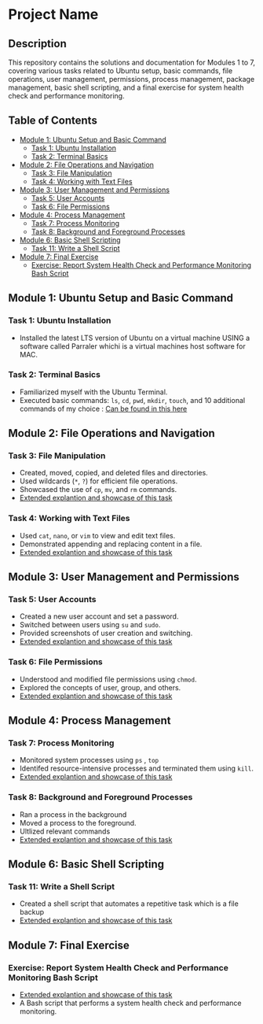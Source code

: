 # Project Name

## Description
This repository contains the solutions and documentation for Modules 1 to 7, covering various tasks related to Ubuntu setup, basic commands, file operations, user management, permissions, process management, package management, basic shell scripting, and a final exercise for system health check and performance monitoring.

## Table of Contents
- [Module 1: Ubuntu Setup and Basic Command](#module-1-ubuntu-setup-and-basic-command)
  - [Task 1: Ubuntu Installation](#task-1-ubuntu-installation)
  - [Task 2: Terminal Basics](#task-2-terminal-basics)
- [Module 2: File Operations and Navigation](#module-2-file-operations-and-navigation)
  - [Task 3: File Manipulation](#task-3-file-manipulation)
  - [Task 4: Working with Text Files](#task-4-working-with-text-files)
- [Module 3: User Management and Permissions](#module-3-user-management-and-permissions)
  - [Task 5: User Accounts](#task-5-user-accounts)
  - [Task 6: File Permissions](#task-6-file-permissions)
- [Module 4: Process Management](#module-4-process-management)
  - [Task 7: Process Monitoring](#task-7-process-monitoring)
  - [Task 8: Background and Foreground Processes](#task-8-background-and-foreground-processes)
- [Module 6: Basic Shell Scripting](#module-6-basic-shell-scripting)
  - [Task 11: Write a Shell Script](#task-11-write-a-shell-script)
- [Module 7: Final Exercise](#module-7-final-exercise)
  - [Exercise: Report System Health Check and Performance Monitoring Bash Script](#exercise-report-system-health-check-and-performance-monitoring-bash-script)

## Module 1: Ubuntu Setup and Basic Command

### Task 1:  Ubuntu Installation
- Installed the latest LTS version of Ubuntu on a virtual machine USING a software called Parraler whichi is a virtual machines host software for MAC.

### Task 2: Terminal Basics
- Familiarized myself with the Ubuntu Terminal.
- Executed basic commands: `ls`, `cd`, `pwd`, `mkdir`, `touch`, and 10 additional commands of my choice : [Can be found in this here](Module1/task2.md)

## Module 2: File Operations and Navigation

### Task 3: File Manipulation
- Created, moved, copied, and deleted files and directories.
- Used wildcards (`*`, `?`) for efficient file operations.
- Showcased the use of `cp`, `mv`, and `rm` commands.
- [Extended explantion and showcase of this task](Module2/task3.md)


### Task 4: Working with Text Files
- Used `cat`, `nano`, or `vim` to view and edit text files.
- Demonstrated appending and replacing content in a file.
- [Extended explantion and showcase of this task](Module2/task4.md)


## Module 3: User Management and Permissions

### Task 5: User Accounts
- Created a new user account and set a password.
- Switched between users using `su` and `sudo`.
- Provided screenshots of user creation and switching.
- [Extended explantion and showcase of this task](Module3/task5.md)

### Task 6: File Permissions
- Understood and modified file permissions using `chmod`.
- Explored the concepts of user, group, and others.
- [Extended explantion and showcase of this task](Module3/task6.md)

## Module 4: Process Management

### Task 7: Process Monitoring
- Monitored system processes using `ps` , `top`
- Identifed resource-intensive processes and terminated them using `kill`.
- [Extended explantion and showcase of this task](Module4/task7.md)

### Task 8: Background and Foreground Processes
- Ran a process in the background
- Moved a process to the foreground.
- Ultlized relevant commands
- [Extended explantion and showcase of this task](Module4/task8.md)



## Module 6: Basic Shell Scripting

### Task 11: Write a Shell Script
- Created a shell script that automates a repetitive task which is a file backup
- [Extended explantion and showcase of this task](Module6)



## Module 7: Final Exercise

### Exercise: Report System Health Check and Performance Monitoring Bash Script
- [Extended explantion and showcase of this task](Module7)
- A Bash script that performs a system health check and performance monitoring.


